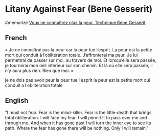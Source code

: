 # Litany Against Fear (Bene Gesserit)
#memorize
[Vous ne connaîtrez plus la peur. Technique Bene Gesserit](http://raccourci-minimaliste.com/vous-ne-connaitrez-pas-la-peur-technique-bene-gesserit/).
## French
« Je ne connaîtrai pas la peur car la peur tue l’esprit.
La peur est la petite mort qui conduit à l’oblitération totale.
J’affronterai ma peur.
Je lui permettrai de passer sur moi, au travers de moi.
Et lorsqu’elle sera passée, je tournerai mon oeil intérieur sur son chemin.
Et là où elle sera passée, il n’y aura plus rien.
Rien que moi. »

je ne dois pas avoir peur la peur tue l esprit la peur est la petite mort qui conduit a l obliteration totale
## English
"I must not fear.
Fear is the mind-killer.
Fear is the little-death that brings total obliteration.
I will face my fear.
I will permit it to pass over me and through me.
And when it has gone past I will turn the inner eye to see its path.
Where the fear has gone there will be nothing. Only I will remain."